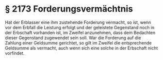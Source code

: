 # § 2173 Forderungsvermächtnis
Hat der Erblasser eine ihm zustehende Forderung vermacht, so ist, wenn vor dem Erbfall die Leistung erfolgt und der geleistete Gegenstand noch in der Erbschaft vorhanden ist, im Zweifel anzunehmen, dass dem Bedachten dieser Gegenstand zugewendet sein soll. War die Forderung auf die Zahlung einer Geldsumme gerichtet, so gilt im Zweifel die entsprechende Geldsumme als vermacht, auch wenn sich eine solche in der Erbschaft nicht vorfindet.